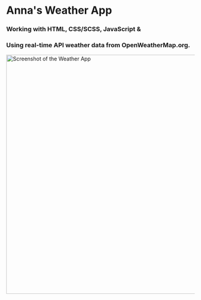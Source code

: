 # Anna's Weather App
### Working with HTML, CSS/SCSS, JavaScript &
### Using real-time API weather data from OpenWeatherMap.org.

<img width="640" alt="Screenshot of the Weather App" src="https://github.com/Cihlova/weather-app/assets/33567545/890685f4-1fd3-4846-9a31-cf64bbc80944">
